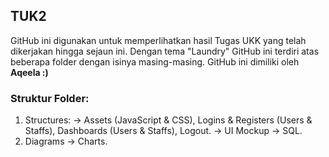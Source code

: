 ## TUK2
GitHub ini digunakan untuk memperlihatkan hasil Tugas UKK yang telah dikerjakan hingga sejaun ini. Dengan tema "Laundry" GitHub ini terdiri atas beberapa folder dengan isinya masing-masing. GitHub ini dimiliki oleh __Aqeela :)__

### Struktur Folder:
1. Structures:
→ Assets (JavaScript & CSS), Logins & Registers (Users & Staffs), Dashboards (Users & Staffs), Logout.
→ UI Mockup
→ SQL.
4. Diagrams  → Charts.
